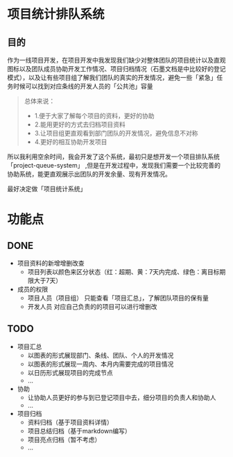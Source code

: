# 项目统计排队系统

## 目的

作为一线项目开发，在项目开发中我发现我们缺少对整体团队的项目统计以及直观图标以及团队成员协助开发工作情况、项目归档情况（石墨文档是中比较好的登记模式），以及让有些项目组了解我们团队的真实的开发情况，避免一些「紧急」任务时候可以找到对应条线的开发人员的「公共池」容量
 
> 总体来说：
> - 1.便于大家了解每个项目的资料，更好的协助
> - 2.能用更好的方式去归档项目资料
> - 3.让项目组更直观看到部门团队的开发情况，避免信息不对称
> - 4.更好的相互协助开发项目

所以我利用空余时间，我会开发了这个系统，最初只是想开发一个项目排队系统 「project-queue-system」 ,但是在开发过程中，发现我们需要一个比较完善的协助系统，能更直观展示出团队的开发余量、现有开发情况。

最好决定做「项目统计系统」

# 功能点

## DONE

- 项目资料的新增增删改查
  - 项目列表以颜色来区分状态（红：超期、黄：7天内完成、绿色：离目标期限大于7天）
- 成员的权限
  - 项目人员（项目组） 只能查看「项目汇总」，了解团队项目的保有量
  - 开发人员 对应自己负责的的项目可以进行增删改

## TODO

- 项目汇总
  - 以图表的形式展现部门、条线、团队、个人的开发情况
  - 以图表的形式展现一周内、本月内需要完成的项目情况
  - 以日历形式展现项目的完成节点
  - ...
- 协助
  - 让协助人员更好的参与到已登记项目中去，细分项目的负责人和协助人
  - ...
- 项目归档
  - 资料归档（基于项目资料详情）
  - 项目总结归档（基于markdown编写）
  - 项目亮点归档（暂不考虑）
  - ...